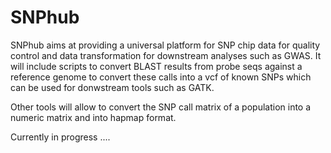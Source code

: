 # SNPhub

SNPhub aims at providing a universal platform for SNP chip data for quality control and data transformation for downstream analyses such as GWAS.
It will include scripts to convert BLAST results from probe seqs against a reference genome to convert these calls into a vcf
of known SNPs which can be used for donwstream tools such as GATK.

Other tools will allow to convert the SNP call matrix of a population into a numeric matrix and into hapmap format.

Currently in progress ....
